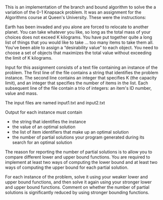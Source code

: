 This is an implementation of the branch and bound algorithm to solve the a variation of the 0-1 Knapsack problem. It was an assignment for the Algorithms course at Queen's University. These were the instructions:

Earth has been invaded and you alone are forced to relocate to another planet. You can take whatever you like, so long as the total mass of your choices does not exceed K kilograms. You have put together quite a long list of things that you would like to take ... too many items to take them all. You've been able to assign a “desirability value” to each object. You need to choose a set of objects that maximizes the total value without exceeding the limit of K kilograms.

Input for this assignment consists of a text file containing an instance of the problem. The  first line of the file contains a string that identifies the problem instance. The second line contains an integer that specifies K (the capacity limit), and an integer that specifies the number of items in the list. Each subsequent line of the file contain a trio of integers: an item's ID number, value and mass.

The input files are named input1.txt and input2.txt

Output for each instance must contain
- the string that identifies the instance
- the value of an optimal solution
- the list of item identifiers that make up an optimal solution
- the number of partial solutions your program generated during its search for an optimal solution

The reason for reporting the number of partial solutions is to allow you to compare different lower and upper bound functions. You are required to implement at least two ways of computing the lower bound and at least two ways of computing the upper bound for each partial solution.

For each instance of the problem, solve it using your weaker lower and upper bound functions, and then solve it again using your stronger lower and upper bound functions. Comment on whether the number of partial solutions is significantly reduced by using stronger bounding functions.
